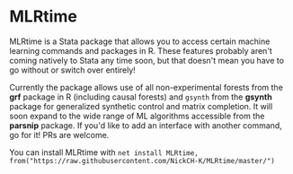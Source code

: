 # MLRtime

MLRtime is a Stata package that allows you to access certain machine learning commands and packages in R. These features probably aren't coming natively to Stata any time soon, but that doesn't mean you have to go without or switch over entirely! 

Currently the package allows use of all non-experimental forests from the **grf** package in R (including causal forests) and `gsynth` from the **gsynth** package for generalized synthetic control and matrix completion. It will soon expand to the wide range of ML algorithms accessible from the **parsnip** package. If you'd like to add an interface with another command, go for it! PRs are welcome.

You can install MLRtime with `net install MLRtime, from("https://raw.githubusercontent.com/NickCH-K/MLRtime/master/")`
